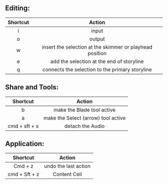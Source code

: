 ## Editing:

| Shortcut            | Action                                                      |
|:--------------:     |:---------------------:                                      |
| i                   | input                                                       |
| o                   | output                                                      |
| w                   | insert the selection at the skimmer or playhead position    |
| e                   | add the selection at the end of storyline                   |
| q                   | connects the selection to the primary storyline             |

## Share and Tools:

| Shortcut       |Action                                         |
|:--------------:|:----------------------:                       |
| b              | make the Blade tool active                    |
| a              | make the Select (arrow) tool active           |
| cmd + sft + s  | detach the Audio                              |

## Application:

| Shortcut            | Action                                               |
|:--------------:     |:---------------------:                               |
| Cmd + z             | undo the last action                                 |
| cmd + Sft + z       | Content Cell                                         |